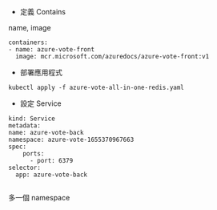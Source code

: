 * 定義 Contains 

name, image
```
containers:
- name: azure-vote-front
  image: mcr.microsoft.com/azuredocs/azure-vote-front:v1
```


* 部署應用程式
```
kubectl apply -f azure-vote-all-in-one-redis.yaml
```

* 設定 Service 

```
kind: Service
metadata:
name: azure-vote-back
namespace: azure-vote-1655370967663
spec:
	ports:
	  - port: 6379
selector:
  app: azure-vote-back
  
```  

多一個 namespace 
